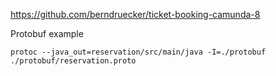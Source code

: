 https://github.com/berndruecker/ticket-booking-camunda-8

Protobuf example
```
protoc --java_out=reservation/src/main/java -I=./protobuf ./protobuf/reservation.proto
```